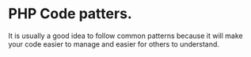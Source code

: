 # PHP Code patters.
It is usually a good idea to follow common patterns because it will make your code easier to manage and easier for others to understand.